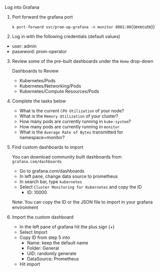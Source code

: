 Log into Grafana

1. Port forward the grafana port

    `k port-forward svc/prom-op-grafana -n monitor 8001:80`{{execute}}

2. Log in with the following credentials (default values)

- user: admin
- paswword: prom-operator

3. Review some of the pre-built dashboards under the `Home` drop-down

    Dashboards to Review
    - Kubernetes/Pods
    - Kubernetes/Networking/Pods
    - Kubernetes/Compute Resources/Pods

4. Complete the tasks below

    - What is the current `CPU Utilization` of your node?
    - What is the `Memory Utilization` of your cluster?
    - How many pods are currently running in `kube-system`?
    - How many pods are currently running in `monitor`
    - What is the `Average Rate of Bytes` transmitted for namespace=monitor?

5. Find custom dashboards to import

    You can download community built dashboards from `grafana.com/dashboards`

    - Go to grafana.com/dashboards
    - In left pane, change data source to prometheus
    - In search bar, type `kubernetes`
    - Select `Cluster Monitoring for Kubernetes` and copy the ID
        - ID: 10000

    Note: You can copy the ID or the JSON file to import in your grafana environment

6. Import the custom dashboard

    - In the left pane of grafana hit the plus sign (+)
    - Select Import
    - Copy ID from step 5 into
        - Name: keep the default name
        - Folder: General
        - UID: randomly generate
        - DataSource: Prometheus
    - Hit import